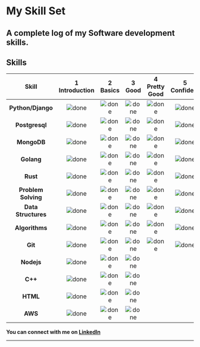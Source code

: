# My Skill Set

A complete log of my Software development skills.
----

## Skills

[done]: https://user-images.githubusercontent.com/29199184/32275438-8385f5c0-bf0b-11e7-9406-42265f71e2bd.png "Done"

| Skill                        | 1<br>Introduction | 2<br>Basics   | 3<br>Good     | 4<br>Pretty Good | 5<br>Confident | 6<br>Awesome  |
| :--------------------------: | :---------------: | :-----------: | :-----------: | :--------------: | :------------: | :-----------: |
| **Python/Django**                    | ![done][done]     | ![done][done] | ![done][done] | ![done][done]    | ![done][done]  | ![done][done] |
| **Postgresql**                     | ![done][done]     | ![done][done] | ![done][done] | ![done][done]    | ![done][done]  | ![done][done] |
| **MongoDB**                     | ![done][done]     | ![done][done] | ![done][done] | ![done][done]    | ![done][done]  |  |  
| **Golang**               | ![done][done]     | ![done][done] | ![done][done] |      ![done][done]            |   ![done][done]        |               |
| **Rust**                      | ![done][done]     | ![done][done] | ![done][done] |       ![done][done]           |   ![done][done]             |               |
| **Problem Solving**         | ![done][done]     | ![done][done] | ![done][done] | ![done][done]    |         ![done][done]       |               |
| **Data Structures**        | ![done][done]     | ![done][done] | ![done][done] | ![done][done]    | ![done][done]  |               |
| **Algorithms**             | ![done][done]     | ![done][done] | ![done][done] | ![done][done]    | ![done][done]  |               |
| **Git**      | ![done][done]     | ![done][done] | ![done][done] | ![done][done]    | ![done][done]  |               |
| **Nodejs**                      | ![done][done]     | ![done][done] | ![done][done] |                  |                |               |
| **C++**                | ![done][done]     | ![done][done] | ![done][done] |     |                |               |
| **HTML**                      | ![done][done]     | ![done][done] | ![done][done] |                 |                |               |
| **AWS**                      | ![done][done]     | ![done][done] | ![done][done] |                  |                |               |

**You can connect with me on [LinkedIn](https://www.linkedin.com/in/iwayankit/)**

---
